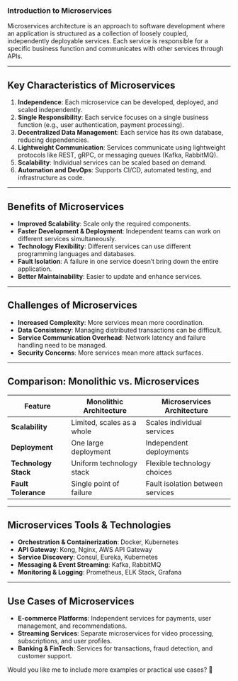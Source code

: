### **Introduction to Microservices**

Microservices architecture is an approach to software development where an application is structured as a collection of loosely coupled, independently deployable services. Each service is responsible for a specific business function and communicates with other services through APIs.

---

## **Key Characteristics of Microservices**
1. **Independence**: Each microservice can be developed, deployed, and scaled independently.
2. **Single Responsibility**: Each service focuses on a single business function (e.g., user authentication, payment processing).
3. **Decentralized Data Management**: Each service has its own database, reducing dependencies.
4. **Lightweight Communication**: Services communicate using lightweight protocols like REST, gRPC, or messaging queues (Kafka, RabbitMQ).
5. **Scalability**: Individual services can be scaled based on demand.
6. **Automation and DevOps**: Supports CI/CD, automated testing, and infrastructure as code.

---

## **Benefits of Microservices**
- **Improved Scalability**: Scale only the required components.
- **Faster Development & Deployment**: Independent teams can work on different services simultaneously.
- **Technology Flexibility**: Different services can use different programming languages and databases.
- **Fault Isolation**: A failure in one service doesn’t bring down the entire application.
- **Better Maintainability**: Easier to update and enhance services.

---

## **Challenges of Microservices**
- **Increased Complexity**: More services mean more coordination.
- **Data Consistency**: Managing distributed transactions can be difficult.
- **Service Communication Overhead**: Network latency and failure handling need to be managed.
- **Security Concerns**: More services mean more attack surfaces.

---

## **Comparison: Monolithic vs. Microservices**
| Feature | Monolithic Architecture | Microservices Architecture |
|---------|-------------------------|----------------------------|
| **Scalability** | Limited, scales as a whole | Scales individual services |
| **Deployment** | One large deployment | Independent deployments |
| **Technology Stack** | Uniform technology stack | Flexible technology choices |
| **Fault Tolerance** | Single point of failure | Fault isolation between services |

---

## **Microservices Tools & Technologies**
- **Orchestration & Containerization**: Docker, Kubernetes
- **API Gateway**: Kong, Nginx, AWS API Gateway
- **Service Discovery**: Consul, Eureka, Kubernetes
- **Messaging & Event Streaming**: Kafka, RabbitMQ
- **Monitoring & Logging**: Prometheus, ELK Stack, Grafana

---

## **Use Cases of Microservices**
- **E-commerce Platforms**: Independent services for payments, user management, and recommendations.
- **Streaming Services**: Separate microservices for video processing, subscriptions, and user profiles.
- **Banking & FinTech**: Services for transactions, fraud detection, and customer support.

Would you like me to include more examples or practical use cases? 🚀
